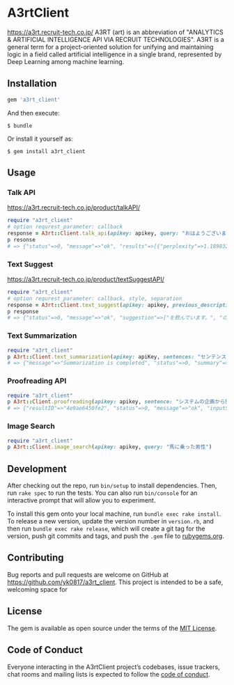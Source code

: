 # A3rtClient
https://a3rt.recruit-tech.co.jp/
A3RT (art) is an abbreviation of "ANALYTICS & ARTIFICIAL INTELLIGENCE API VIA RECRUIT TECHNOLOGIES".
A3RT is a general term for a project-oriented solution for unifying and maintaining logic in a field called artificial intelligence in a single brand, represented by Deep Learning among machine learning.


## Installation

```ruby
gem 'a3rt_client'
```

And then execute:

    $ bundle

Or install it yourself as:

    $ gem install a3rt_client

## Usage

### Talk API
https://a3rt.recruit-tech.co.jp/product/talkAPI/

```ruby
require "a3rt_client"
# option requrest_parameter: callback
response = A3rt::Client.talk_api(apikey: apikey, query: "おはようございます")
p resonse
# => {"status"=>0, "message"=>"ok", "results"=>[{"perplexity"=>1.189832892522537, "reply"=>"今日も暑いですね"}]}
```

### Text Suggest
https://a3rt.recruit-tech.co.jp/product/textSuggestAPI/

```ruby
require "a3rt_client"
# option requrest_parameter: callback, style, separation
response = A3rt::Client.text_suggest(apikey: apikey, previous_description: "水")
p response
# => {"status"=>0, "message"=>"ok", "suggestion"=>["を飲んでいます。", "の下にいる象たちの顔が見えています。", "の中に入れられています。"]}
```

### Text Summarization

```ruby
require "a3rt_client"
p A3rt::Client.text_summarization(apikey: apiKey, sentences: "センテンス1。センテンス2。センテンス3。")
# => {"message"=>"Summarization is completed", "status"=>0, "summary"=>["センテンス1"]}
```

### Proofreading API

```ruby
require "a3rt_client"
p A3rt::Client.proofreading(apikey: apikey, sentence: "システムの企画から開発・運用まで幅広く関われます。")
# => {"resultID"=>"4e9ae6450fe2", "status"=>0, "message"=>"ok", "inputSentence"=>"システムの企画から開発・運用まで幅広く関われます。", "normalizedSentence"=>"システムの企画から開発・運用まで幅広く関われます。", "checkedSentence"=>"システムの企画から開発・運用まで幅広く関われます。"}
```

### Image Search 
```ruby
require "a3rt_client"
p A3rt::Client.image_search(apikey: apikey, query: "馬に乗った男性")
```
## Development

After checking out the repo, run `bin/setup` to install dependencies. Then, run `rake spec` to run the tests. You can also run `bin/console` for an interactive prompt that will allow you to experiment.

To install this gem onto your local machine, run `bundle exec rake install`. To release a new version, update the version number in `version.rb`, and then run `bundle exec rake release`, which will create a git tag for the version, push git commits and tags, and push the `.gem` file to [rubygems.org](https://rubygems.org).

## Contributing

Bug reports and pull requests are welcome on GitHub at https://github.com/yk0817/a3rt_client. This project is intended to be a safe, welcoming space for 

## License

The gem is available as open source under the terms of the [MIT License](https://opensource.org/licenses/MIT).

## Code of Conduct

Everyone interacting in the A3rtClient project’s codebases, issue trackers, chat rooms and mailing lists is expected to follow the [code of conduct](https://github.com/[USERNAME]/a3rt_client/blob/master/CODE_OF_CONDUCT.md).
